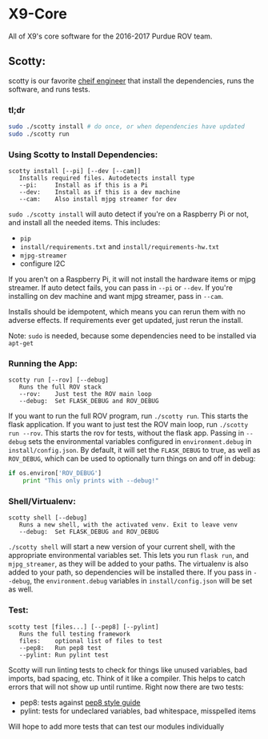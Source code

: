 # X9-Core
All of X9's core software for the 2016-2017 Purdue ROV team.

## Scotty:
scotty is our favorite [cheif engineer](http://www.ex-astris-scientia.org/inconsistencies/movies/underwater-scotty-stid.jpg) that install the dependencies, runs the software, and runs tests.

### tl;dr
```bash
sudo ./scotty install # do once, or when dependencies have updated
sudo ./scotty run
```

### Using Scotty to Install Dependencies:
```
scotty install [--pi] [--dev [--cam]]
   Installs required files. Autodetects install type
   --pi:     Install as if this is a Pi
   --dev:    Install as if this is a dev machine
   --cam:    Also install mjpg streamer for dev
 ```
 `sudo ./scotty install` will auto detect if you're on a Raspberry Pi or not, and install all the needed items. This includes:
 - `pip`
 - `install/requirements.txt` and `install/requirements-hw.txt`
 - `mjpg-streamer`
 - configure I2C

If you aren't on a Raspberry Pi, it will not install the hardware items or mjpg streamer. If auto detect fails, you can pass in `--pi` or `--dev`. If you're installing on dev machine and want mjpg streamer, pass in `--cam`.

Installs should be idempotent, which means you can rerun them with no adverse effects. If requirements ever get updated, just rerun the install. 

Note: `sudo` is needed, because some dependencies need to be installed via `apt-get`

### Running the App:
```
scotty run [--rov] [--debug]
   Runs the full ROV stack
   --rov:    Just test the ROV main loop
   --debug:  Set FLASK_DEBUG and ROV_DEBUG
```
If you want to run the full ROV program, run `./scotty run`. This starts the flask application. If you want to just test the ROV main loop, run `./scotty run --rov`. This starts the rov for tests, without the flask app. Passing in `--debug` sets the environmental variables configured in `environment.debug` in `install/config.json`. By default, it will set the `FLASK_DEBUG` to true, as well as `ROV_DEBUG`, which can be used to optionally turn things on and off in debug:
```python
if os.environ['ROV_DEBUG']
    print "This only prints with --debug!"
```

### Shell/Virtualenv:
```
scotty shell [--debug]
   Runs a new shell, with the activated venv. Exit to leave venv
   --debug:  Set FLASK_DEBUG and ROV_DEBUG
```
`./scotty shell` will start a new version of your current shell, with the appropriate environmental variables set. This lets you run `flask run`, and `mjpg_streamer`, as they will be added to your paths. The virtualenv is also added to your path, so dependencies will be installed there. If you pass in `--debug`, the `environment.debug` variables in `install/config.json` will be set as well.

### Test:
```
scotty test [files...] [--pep8] [--pylint]
   Runs the full testing framework
   files:    optional list of files to test
   --pep8:   Run pep8 test
   --pylint: Run pylint test
```
Scotty will run linting tests to check for things like unused variables, bad imports, bad spacing, etc. Think of it like a compiler. This helps to catch errors that will not show up until runtime. Right now there are two tests:
- pep8: tests against [pep8 style guide](https://www.python.org/dev/peps/pep-0008/)
- pylint: tests for undeclared variables, bad whitespace, misspelled items

Will hope to add more tests that can test our modules individually
